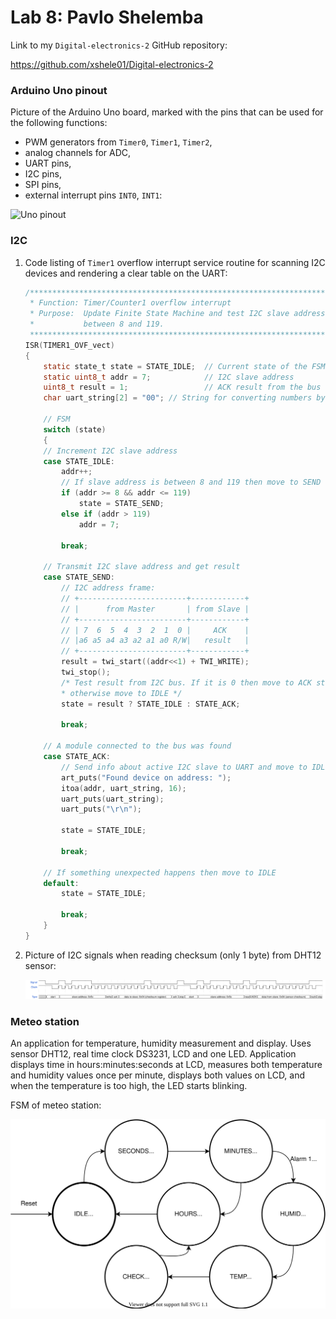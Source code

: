 # Lab 8: Pavlo Shelemba

Link to my `Digital-electronics-2` GitHub repository:

https://github.com/xshele01/Digital-electronics-2


### Arduino Uno pinout

Picture of the Arduino Uno board, marked with the pins that can be used for the following functions:
* PWM generators from `Timer0`, `Timer1`, `Timer2`,
* analog channels for ADC,
* UART pins,
* I2C pins,
* SPI pins,
* external interrupt pins `INT0`, `INT1`:

![Uno pinout](Images/circuit.svg)


### I2C

1. Code listing of `Timer1` overflow interrupt service routine for scanning I2C devices and rendering a clear table on the UART:

    ```c
    /**********************************************************************
     * Function: Timer/Counter1 overflow interrupt
     * Purpose:  Update Finite State Machine and test I2C slave addresses 
     *           between 8 and 119.
     **********************************************************************/
    ISR(TIMER1_OVF_vect)
    {
        static state_t state = STATE_IDLE;  // Current state of the FSM
        static uint8_t addr = 7;            // I2C slave address
        uint8_t result = 1;                 // ACK result from the bus
        char uart_string[2] = "00"; // String for converting numbers by itoa()

        // FSM
        switch (state)
        {
        // Increment I2C slave address
        case STATE_IDLE:
            addr++;
            // If slave address is between 8 and 119 then move to SEND state
            if (addr >= 8 && addr <= 119)
                state = STATE_SEND;
            else if (addr > 119)
                addr = 7;

            break;
        
        // Transmit I2C slave address and get result
        case STATE_SEND:
            // I2C address frame:
            // +------------------------+------------+
            // |      from Master       | from Slave |
            // +------------------------+------------+
            // | 7  6  5  4  3  2  1  0 |     ACK    |
            // |a6 a5 a4 a3 a2 a1 a0 R/W|   result   |
            // +------------------------+------------+
            result = twi_start((addr<<1) + TWI_WRITE);
            twi_stop();
            /* Test result from I2C bus. If it is 0 then move to ACK state, 
            * otherwise move to IDLE */
            state = result ? STATE_IDLE : STATE_ACK;

            break;

        // A module connected to the bus was found
        case STATE_ACK:
            // Send info about active I2C slave to UART and move to IDLE
            art_puts("Found device on address: ");
            itoa(addr, uart_string, 16);
            uart_puts(uart_string);
            uart_puts("\r\n");

            state = STATE_IDLE;

            break;

        // If something unexpected happens then move to IDLE
        default:
            state = STATE_IDLE;

            break;
        }
    }
    ```

2. Picture of I2C signals when reading checksum (only 1 byte) from DHT12 sensor:

    ![I2C signals for reading checksum from DHT12 sensor](Images/wavedrom.svg)

### Meteo station

An application for temperature, humidity measurement and display. Uses sensor DHT12, real time clock DS3231, LCD and one LED. Application displays time in hours:minutes:seconds at LCD, measures both temperature and humidity values once per minute, displays both values on LCD, and when the temperature is too high, the LED starts blinking.

FSM of meteo station:

![FSM of meteo station](Images/FSM.svg)

